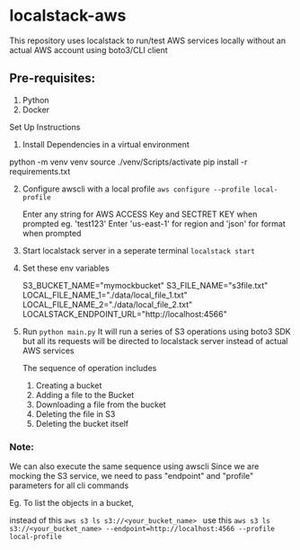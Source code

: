 # localstack-aws
This repository uses localstack to run/test AWS services locally without an actual AWS account using boto3/CLI client


## Pre-requisites:
1. Python
2. Docker

Set Up Instructions

1. Install Dependencies in a virtual environment

python -m venv venv
source ./venv/Scripts/activate
pip install -r requirements.txt

2. Configure awscli with a local profile
    ```aws configure --profile local-profile```

    Enter any string for AWS ACCESS Key and SECTRET KEY when prompted eg. 'test123'
    Enter 'us-east-1' for region and 'json' for format when prompted

3. Start localstack server in a seperate terminal
    ```localstack start```

4. Set these env variables

    S3_BUCKET_NAME="mymockbucket"
    S3_FILE_NAME="s3file.txt"
    LOCAL_FILE_NAME_1="./data/local_file_1.txt"
    LOCAL_FILE_NAME_2="./data/local_file_2.txt"
    LOCALSTACK_ENDPOINT_URL="http://localhost:4566"

4. Run ``` python main.py ```
    It will run a series of S3 operations using boto3 SDK but all its requests will be directed to localstack server instead of actual AWS services

    The sequence of operation includes
    1. Creating a bucket
    2. Adding a file to the Bucket
    3. Downloading a file from the bucket
    4. Deleting the file in S3
    5. Deleting the bucket itself

### Note:
We can also execute the same sequence using awscli
Since we are mocking the S3 service, we need to pass "endpoint" and "profile" parameters for all cli commands

Eg. To list the objects in a bucket, 

instead of this
```aws s3 ls s3://<your_bucket_name> ```
use this 
```aws s3 ls s3://<your_bucket_name> --endpoint=http://localhost:4566 --profile local-profile```



